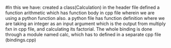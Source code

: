 #In this we have:
created a class(Calculation) in the header file
defined a function arithmetic which has function body in cpp file wherein we are using a python function also.
a python file has function definition where we are taking an integer as an input argument which is the output from multiply fxn in cpp file, and calculating its factorial.
The whole binding is done through a module named calc, which has to defined in a separate cpp file (bindings.cpp)
